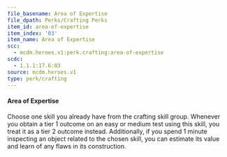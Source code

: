 ```yaml
---
file_basename: Area of Expertise
file_dpath: Perks/Crafting Perks
item_id: area-of-expertise
item_index: '03'
item_name: Area of Expertise
scc:
  - mcdm.heroes.v1:perk.crafting:area-of-expertise
scdc:
  - 1.1.1:17.6:03
source: mcdm.heroes.v1
type: perk/crafting
---
```


#### Area of Expertise

Choose one skill you already have from the crafting skill group. Whenever you obtain a tier 1 outcome on an easy or medium test using this skill, you treat it as a tier 2 outcome instead. Additionally, if you spend 1 minute inspecting an object related to the chosen skill, you can estimate its value and learn of any flaws in its construction.
